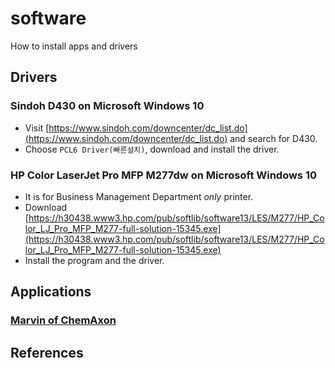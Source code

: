 # software

How to install apps and drivers

## Drivers

### Sindoh D430 on Microsoft Windows 10

* Visit [https://www.sindoh.com/downcenter/dc_list.do](https://www.sindoh.com/downcenter/dc_list.do) and search for D430.
* Choose `PCL6 Driver(빠른설치)`, download and install the driver.

### HP Color LaserJet Pro MFP M277dw on Microsoft Windows 10

* It is for Business Management Department *only* printer.
* Download [https://h30438.www3.hp.com/pub/softlib/software13/LES/M277/HP_Color_LJ_Pro_MFP_M277-full-solution-15345.exe](https://h30438.www3.hp.com/pub/softlib/software13/LES/M277/HP_Color_LJ_Pro_MFP_M277-full-solution-15345.exe)
* Install the program and the driver.

## Applications

### [Marvin of ChemAxon](files/marvin.pdf)

## References
